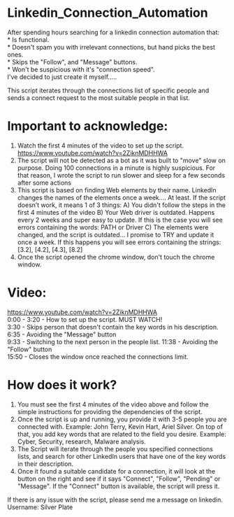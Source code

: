 # Linkedin_Connection_Automation
After spending hours searching for a linkedin connection automation that:  
     * Is functional.  
     * Doesn't spam you with irrelevant connections, but hand picks the best ones.  
     * Skips the "Follow", and "Message" buttons.  
     * Won't be suspicious with it's "connection speed".  
I've decided to just create it myself.....  

This script iterates through the connections list of specific people and sends a connect request to the most suitable people in that list.


# Important to acknowledge:
1. Watch the first 4 minutes of the video to set up the script. https://www.youtube.com/watch?v=2ZiknMDHHWA
2. The script will not be detected as a bot as it was built to "move" slow on purpose. 
   Doing 100 connections in a minute is highly suspicious. For that reason, I wrote the script to run slower and sleep for a few seconds after some actions
3.  This script is based on finding Web elements by their name. LinkedIn changes the names of the elements once a week…. At least. 
    If the script doesn’t work, it means 1 of 3 things:
	        A) You didn't follow the steps in the first 4 minutes of the video
		      B) Your Web driver is outdated. Happens every 2 weeks and super easy to update. 
             If this is the case you will see errors containing the words: PATH or Driver 
          C) The elements were changed, and the script is outdated… I promise to TRY and update it once a week. 
             If this happens you will see errors containing the strings:  [3.2], [4.2], [4.3], [8.2]
4. Once the script opened the chrome window, don't touch the chrome window.


# Video:
https://www.youtube.com/watch?v=2ZiknMDHHWA  
0:00  -  3:20   -  How to set up the script. MUST WATCH!  
3:30  -  Skips person that doesn't contain the key words in his description.  
6:35  - Avoiding the "Message" button  
9:33  -  Switching to the next person in the people list. 
11:38 - Avoiding the "Follow" button  
15:50  -  Closes the window once reached the connections limit.  



# How does it work?
1. You must see the first 4 minutes of the video above and follow the simple instructions for providing the dependencies of the script. 
2. Once the script is up and running, you provide it with 3-5 people you are connected with.
   Example: John Terry, Kevin Hart, Ariel Silver. 
   On top of that, you add key words that are related to the field you desire.
   Example:  Cyber, Security, research, Malware analysis. 
3. The Script will iterate through the people you specified connections lists, and search for other LinkedIn users that have one of the key words in their description.
4. Once it found a suitable candidate for a connection, it will look at the button on the right and see if it says "Connect", "Follow", "Pending" or "Message". If the "Connect"    button is available, the script will press it.



If there is any issue with the script, please send me a message on linkedin.  
Username:  Silver Plate


